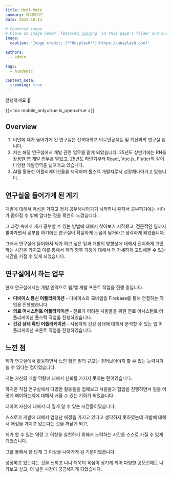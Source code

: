 ```yaml
---
title: Medi-Mate
summary: 메디메이트
date: 2025-10-14

# Featured image
# Place an image named `featured.jpg/png` in this page's folder and customize its options here.
image:
  caption: 'Image credit: [**Unsplash**](https://unsplash.com)'

authors:
  - admin

tags:
  - Academic

content_meta:
  trending: true
---
```


안녕하세요 👋

{{< toc mobile_only=true is_open=true >}}

## Overview

1. 이번에 제가 들어가게 된 연구실은 전북대학교 의료인공지능 및 계산과학 연구실 입니다. 
2. 저는 해당 연구실에서 개발 관련 업무를 맡게 되었습니다. 25년도 상반기에는 RN을 활용한 앱 개발 업무를 맡았고, 25년도 하반기부터 React, Vue.js, Flutter와 같이 다양한 개발영역을 넓혀가고 있습니다.
3. AI를 활용한 어플리케이션들을 제작하며 풀스택 개발자로서 성장해나아가고 있습니다.

[//]: # '[![The template is mobile first with a responsive design to ensure that your site looks stunning on every device.](https://raw.githubusercontent.com/HugoBlox/hugo-blox-builder/main/starters/academic-cv/preview.png)](https://hugoblox.com)'


## 연구실을 들어가게 된 계기

개발에 대해서 욕심을 가지고 점차 공부해나아가기 시작하니 혼자서 공부하기에는 시야가 좁아질 수 밖에 없다는 것을 확연히 느꼈습니다. 

그 과정 속에서 제가 공부할 수 있는 방법에 대해서 찾아보기 시작했고, 전문적인 일까지 받아가면서 공부를 하기에는 연구실이 확실하게 도움이 될거라고 생각하게 되었습니다.

그래서 연구실에 들어와서 제가 하고 싶은 일과 개발의 방향성에 대해서 진지하게 고민하는 시간을 가지고 이를 통해서 저의 향후 과정에 대해서 더 자세하게 고민해볼 수 있는 시간을 가질 수 있게 되었습니다.

## 연구실에서 하는 업무

현재 연구실에서는 개발 인력으로 웹/앱 개발 프론트 작업을 진행 중입니다.

- **디바이스 통신 어플리케이션** - 디바이스와 모바일을 Firebase를 통해 연결하는 작업을 진행했습니다.
- **의료 어시스턴트 어플리케이션** - 진료가 어려운 사람들을 위한 진료 어시스턴트 어플리케이션 풀스택 작업을 진행하였습니다.
- **건강 상태 확인 어플리케이션** - 사용자의 건강 상태에 대해서 분석할 수 있는 앱 어플리케이션 프론트 작업을 진행하였습니다.

## 느낀 점

제가 연구실에서 활동하면서 느낀 점은 일의 규모는 겪어보아야지 할 수 있는 능력치가 늘 수 있다는 점이었습니다.

저는 자신의 개발 역량에 대해서 신뢰를 가지지 못하는 편이였습니다. 

하지만 직접 연구실에서 다양한 활동들을 접해보고 사람들과 협업을 진행하면서 일을 어떻게 해야하는지에 대해서 배울 수 있는 기회가 되었습니다. 

더하여 자신에 대해서 더 깊게 알 수 있는 시간들이였습니다. 

스스로가 개발에 대해서 엄청난 애정을 가지고 있다고 생각하지 못하였는데 개발에 대해서 애정을 가지고 있는다는 것을 깨닫게 되고, 

제가 할 수 있는 역량 그 이상을 실천하기 위해서 노력하는 시간을 스스로 가질 수 있게 되었습니다. 

그를 통해서 한 단계 그 이상을 나아가게 된 기분이였습니다. 

성장하고 있는다는 것을 느끼고 나니 더욱더 욕심이 생기게 되어 다양한 공모전에도 나가보고 싶고, 더 넓은 시장이 궁금해지게 되었습니다. 
